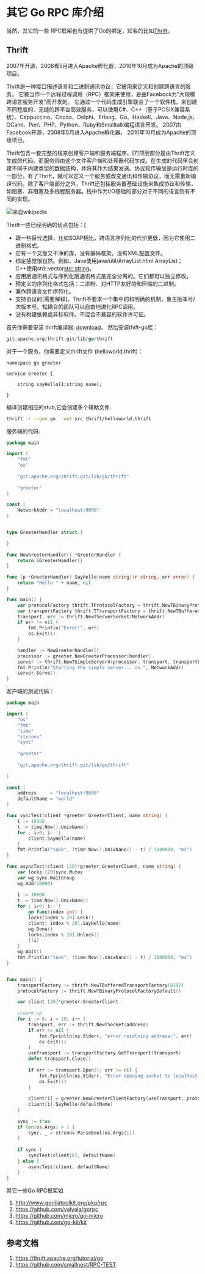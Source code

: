 # 其它 Go RPC 库介绍

当然，其它的一些 RPC框架也有提供了Go的绑定，知名的比如[Thrift](https://thrift.apache.org)。

## Thrift

2007年开源，2008看5月进入Apache孵化器，2010年10月成为Apache的顶级项目。

Thrift是一种接口描述语言和二进制通讯协议，它被用来定义和创建跨语言的服务。
它被当作一个远程过程调用（RPC）框架来使用，是由Facebook为“大规模跨语言服务开发”而开发的。
它通过一个代码生成引擎联合了一个软件栈，来创建不同程度的、无缝的跨平台高效服务，可以使用C#、C++（基于POSIX兼容系统）、Cappuccino、Cocoa、Delphi、Erlang、Go、Haskell、Java、Node.js、OCaml、Perl、PHP、Python、Ruby和Smalltalk编程语言开发。
2007由Facebook开源，2008年5月进入Apache孵化器， 2010年10月成为Apache的顶级项目。 

Thrift包含一套完整的栈来创建客户端和服务端程序。[7]顶层部分是由Thrift定义生成的代码。而服务则由这个文件客户端和处理器代码生成。在生成的代码里会创建不同于内建类型的数据结构，并将其作为结果发送。协议和传输层是运行时库的一部分。有了Thrift，就可以定义一个服务或改变通讯和传输协议，而无需重新编译代码。除了客户端部分之外，Thrift还包括服务器基础设施来集成协议和传输，如阻塞、非阻塞及多线程服务器。栈中作为I/O基础的部分对于不同的语言则有不同的实现。

![来自wikipedia](ch3-Thrift.png)


Thrift一些已经明确的优点包括：[
* 跟一些替代选择，比如SOAP相比，跨语言序列化的代价更低，因为它使用二进制格式。
* 它有一个又瘦又干净的库，没有编码框架，没有XML配置文件。
* 绑定感觉很自然。例如，Java使用java/util/ArrayList.html ArrayList<String>；C++使用std::vector<std::string>。
* 应用层通讯格式与序列化层通讯格式是完全分离的。它们都可以独立修改。
* 预定义的序列化格式包括：二进制、对HTTP友好的和压缩的二进制。
* 兼作跨语言文件序列化。
* 支持协议的[需要解释]。Thrift不要求一个集中的和明确的机制，象主版本号/次版本号。松耦合的团队可以自由地进化RPC调用。
* 没有构建依赖或非标软件。不混合不兼容的软件许可证。

首先你需要安装 thrift编译器: [download](https://thrift.apache.org/download)。
然后安装thift-go库：
```go 
git.apache.org/thrift.git/lib/go/thrift
```

对于一个服务，你需要定义thrift文件 (helloworld.thrift)：
```thrift 
namespace go greeter

service Greeter {

    string sayHello(1:string name);

}
```

编译创建相应的stub,它会创建多个辅助文件:
```sh 
thrift -r --gen go  -out src thrift/helloworld.thrift
```

服务端的代码:
```go 
package main

import (
    "fmt"
	"os"
	
    "git.apache.org/thrift.git/lib/go/thrift"
    
	"greeter"
)

const (
	NetworkAddr = "localhost:9090"
)


type GreeterHandler struct {
	
}

func NewGreeterHandler() *GreeterHandler {
	return &GreeterHandler{}
}

func (p *GreeterHandler) SayHello(name string)(r string, err error) { 
	return "Hello " + name, nil
}

func main() {
	var protocolFactory thrift.TProtocolFactory = thrift.NewTBinaryProtocolFactoryDefault()
	var transportFactory thrift.TTransportFactory = thrift.NewTBufferedTransportFactory(8192)
	transport, err := thrift.NewTServerSocket(NetworkAddr)
	if err != nil {
		fmt.Println("Error!", err)
		os.Exit(1)
	}

    handler := NewGreeterHandler()
    processor := greeter.NewGreeterProcessor(handler)
    server := thrift.NewTSimpleServer4(processor, transport, transportFactory, protocolFactory)
	fmt.Println("Starting the simple server... on ", NetworkAddr)
	server.Serve()
}
```

客户端的测试代码：
```go 
package main

import (
	"os"
	"fmt"
	"time"
	"strconv"
	"sync"
	
	"greeter"
	
	"git.apache.org/thrift.git/lib/go/thrift"
	
)

const (
	address     = "localhost:9090"
	defaultName = "world"
)

func syncTest(client *greeter.GreeterClient, name string) {
	i := 10000
	t := time.Now().UnixNano()	
	for ; i>0; i-- {
		client.SayHello(name)
	}
	fmt.Println("took", (time.Now().UnixNano() - t) / 1000000, "ms")
}

func asyncTest(client [20]*greeter.GreeterClient, name string) {
	var locks [20]sync.Mutex
	var wg sync.WaitGroup
    wg.Add(10000)
	
	i := 10000
	t := time.Now().UnixNano()	
	for ; i>0; i-- {
		go func(index int) {
		locks[index % 20].Lock()
		client[ index % 20].SayHello(name)
		wg.Done()
		locks[index % 20].Unlock()
		}(i)
	}	
	wg.Wait()
	fmt.Println("took", (time.Now().UnixNano() - t) / 1000000, "ms")
}


func main() {
	transportFactory := thrift.NewTBufferedTransportFactory(8192)
	protocolFactory := thrift.NewTBinaryProtocolFactoryDefault()

	var client [20]*greeter.GreeterClient
	
	//warm up
	for i := 0; i < 20; i++ {
		transport, err := thrift.NewTSocket(address)
		if err != nil {
			fmt.Fprintln(os.Stderr, "error resolving address:", err)
			os.Exit(1)
		}
		useTransport := transportFactory.GetTransport(transport)
		defer transport.Close()
		
		if err := transport.Open(); err != nil {
			fmt.Fprintln(os.Stderr, "Error opening socket to localhost:9090", " ", err)
			os.Exit(1)
		}
	
		client[i] = greeter.NewGreeterClientFactory(useTransport, protocolFactory)
		client[i].SayHello(defaultName)
	}
	
	sync := true
	if len(os.Args) > 1 {
		sync, _ = strconv.ParseBool(os.Args[1])
	}
	
	if sync {
		syncTest(client[0], defaultName)
	} else {
		asyncTest(client, defaultName)
	}
}
```

其它一些Go RPC框架如
1. http://www.gorillatoolkit.org/pkg/rpc
2. https://github.com/valyala/gorpc
3. https://github.com/micro/go-micro
4. https://github.com/go-kit/kit

## 参考文档
1. https://thrift.apache.org/tutorial/go
2. https://github.com/smallnest/RPC-TEST